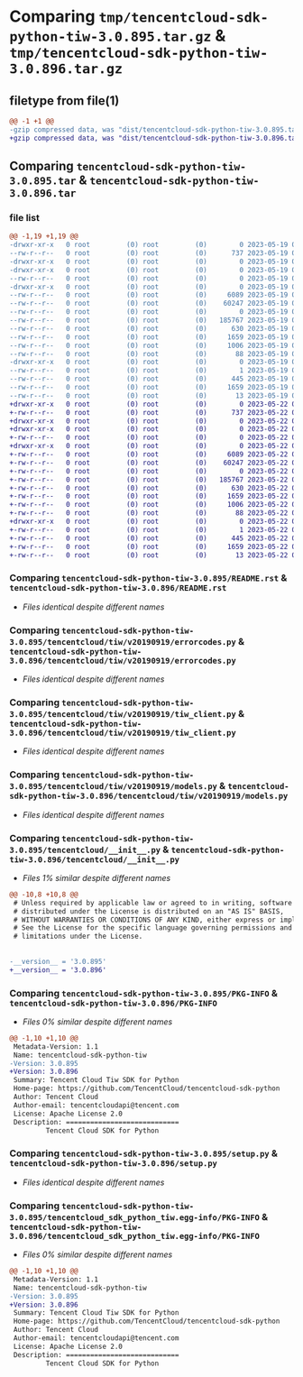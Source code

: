 # Comparing `tmp/tencentcloud-sdk-python-tiw-3.0.895.tar.gz` & `tmp/tencentcloud-sdk-python-tiw-3.0.896.tar.gz`

## filetype from file(1)

```diff
@@ -1 +1 @@
-gzip compressed data, was "dist/tencentcloud-sdk-python-tiw-3.0.895.tar", last modified: Fri May 19 03:03:10 2023, max compression
+gzip compressed data, was "dist/tencentcloud-sdk-python-tiw-3.0.896.tar", last modified: Mon May 22 00:35:25 2023, max compression
```

## Comparing `tencentcloud-sdk-python-tiw-3.0.895.tar` & `tencentcloud-sdk-python-tiw-3.0.896.tar`

### file list

```diff
@@ -1,19 +1,19 @@
-drwxr-xr-x   0 root         (0) root         (0)        0 2023-05-19 03:03:10.000000 tencentcloud-sdk-python-tiw-3.0.895/
--rw-r--r--   0 root         (0) root         (0)      737 2023-05-19 03:03:10.000000 tencentcloud-sdk-python-tiw-3.0.895/README.rst
-drwxr-xr-x   0 root         (0) root         (0)        0 2023-05-19 03:03:10.000000 tencentcloud-sdk-python-tiw-3.0.895/tencentcloud/
-drwxr-xr-x   0 root         (0) root         (0)        0 2023-05-19 03:03:10.000000 tencentcloud-sdk-python-tiw-3.0.895/tencentcloud/tiw/
--rw-r--r--   0 root         (0) root         (0)        0 2023-05-19 03:03:10.000000 tencentcloud-sdk-python-tiw-3.0.895/tencentcloud/tiw/__init__.py
-drwxr-xr-x   0 root         (0) root         (0)        0 2023-05-19 03:03:10.000000 tencentcloud-sdk-python-tiw-3.0.895/tencentcloud/tiw/v20190919/
--rw-r--r--   0 root         (0) root         (0)     6089 2023-05-19 03:03:10.000000 tencentcloud-sdk-python-tiw-3.0.895/tencentcloud/tiw/v20190919/errorcodes.py
--rw-r--r--   0 root         (0) root         (0)    60247 2023-05-19 03:03:10.000000 tencentcloud-sdk-python-tiw-3.0.895/tencentcloud/tiw/v20190919/tiw_client.py
--rw-r--r--   0 root         (0) root         (0)        0 2023-05-19 03:03:10.000000 tencentcloud-sdk-python-tiw-3.0.895/tencentcloud/tiw/v20190919/__init__.py
--rw-r--r--   0 root         (0) root         (0)   185767 2023-05-19 03:03:10.000000 tencentcloud-sdk-python-tiw-3.0.895/tencentcloud/tiw/v20190919/models.py
--rw-r--r--   0 root         (0) root         (0)      630 2023-05-19 03:03:10.000000 tencentcloud-sdk-python-tiw-3.0.895/tencentcloud/__init__.py
--rw-r--r--   0 root         (0) root         (0)     1659 2023-05-19 03:03:10.000000 tencentcloud-sdk-python-tiw-3.0.895/PKG-INFO
--rw-r--r--   0 root         (0) root         (0)     1006 2023-05-19 03:03:10.000000 tencentcloud-sdk-python-tiw-3.0.895/setup.py
--rw-r--r--   0 root         (0) root         (0)       88 2023-05-19 03:03:10.000000 tencentcloud-sdk-python-tiw-3.0.895/setup.cfg
-drwxr-xr-x   0 root         (0) root         (0)        0 2023-05-19 03:03:10.000000 tencentcloud-sdk-python-tiw-3.0.895/tencentcloud_sdk_python_tiw.egg-info/
--rw-r--r--   0 root         (0) root         (0)        1 2023-05-19 03:03:10.000000 tencentcloud-sdk-python-tiw-3.0.895/tencentcloud_sdk_python_tiw.egg-info/dependency_links.txt
--rw-r--r--   0 root         (0) root         (0)      445 2023-05-19 03:03:10.000000 tencentcloud-sdk-python-tiw-3.0.895/tencentcloud_sdk_python_tiw.egg-info/SOURCES.txt
--rw-r--r--   0 root         (0) root         (0)     1659 2023-05-19 03:03:10.000000 tencentcloud-sdk-python-tiw-3.0.895/tencentcloud_sdk_python_tiw.egg-info/PKG-INFO
--rw-r--r--   0 root         (0) root         (0)       13 2023-05-19 03:03:10.000000 tencentcloud-sdk-python-tiw-3.0.895/tencentcloud_sdk_python_tiw.egg-info/top_level.txt
+drwxr-xr-x   0 root         (0) root         (0)        0 2023-05-22 00:35:25.000000 tencentcloud-sdk-python-tiw-3.0.896/
+-rw-r--r--   0 root         (0) root         (0)      737 2023-05-22 00:35:24.000000 tencentcloud-sdk-python-tiw-3.0.896/README.rst
+drwxr-xr-x   0 root         (0) root         (0)        0 2023-05-22 00:35:25.000000 tencentcloud-sdk-python-tiw-3.0.896/tencentcloud/
+drwxr-xr-x   0 root         (0) root         (0)        0 2023-05-22 00:35:25.000000 tencentcloud-sdk-python-tiw-3.0.896/tencentcloud/tiw/
+-rw-r--r--   0 root         (0) root         (0)        0 2023-05-22 00:35:24.000000 tencentcloud-sdk-python-tiw-3.0.896/tencentcloud/tiw/__init__.py
+drwxr-xr-x   0 root         (0) root         (0)        0 2023-05-22 00:35:25.000000 tencentcloud-sdk-python-tiw-3.0.896/tencentcloud/tiw/v20190919/
+-rw-r--r--   0 root         (0) root         (0)     6089 2023-05-22 00:35:24.000000 tencentcloud-sdk-python-tiw-3.0.896/tencentcloud/tiw/v20190919/errorcodes.py
+-rw-r--r--   0 root         (0) root         (0)    60247 2023-05-22 00:35:24.000000 tencentcloud-sdk-python-tiw-3.0.896/tencentcloud/tiw/v20190919/tiw_client.py
+-rw-r--r--   0 root         (0) root         (0)        0 2023-05-22 00:35:24.000000 tencentcloud-sdk-python-tiw-3.0.896/tencentcloud/tiw/v20190919/__init__.py
+-rw-r--r--   0 root         (0) root         (0)   185767 2023-05-22 00:35:24.000000 tencentcloud-sdk-python-tiw-3.0.896/tencentcloud/tiw/v20190919/models.py
+-rw-r--r--   0 root         (0) root         (0)      630 2023-05-22 00:35:24.000000 tencentcloud-sdk-python-tiw-3.0.896/tencentcloud/__init__.py
+-rw-r--r--   0 root         (0) root         (0)     1659 2023-05-22 00:35:25.000000 tencentcloud-sdk-python-tiw-3.0.896/PKG-INFO
+-rw-r--r--   0 root         (0) root         (0)     1006 2023-05-22 00:35:24.000000 tencentcloud-sdk-python-tiw-3.0.896/setup.py
+-rw-r--r--   0 root         (0) root         (0)       88 2023-05-22 00:35:25.000000 tencentcloud-sdk-python-tiw-3.0.896/setup.cfg
+drwxr-xr-x   0 root         (0) root         (0)        0 2023-05-22 00:35:25.000000 tencentcloud-sdk-python-tiw-3.0.896/tencentcloud_sdk_python_tiw.egg-info/
+-rw-r--r--   0 root         (0) root         (0)        1 2023-05-22 00:35:25.000000 tencentcloud-sdk-python-tiw-3.0.896/tencentcloud_sdk_python_tiw.egg-info/dependency_links.txt
+-rw-r--r--   0 root         (0) root         (0)      445 2023-05-22 00:35:25.000000 tencentcloud-sdk-python-tiw-3.0.896/tencentcloud_sdk_python_tiw.egg-info/SOURCES.txt
+-rw-r--r--   0 root         (0) root         (0)     1659 2023-05-22 00:35:25.000000 tencentcloud-sdk-python-tiw-3.0.896/tencentcloud_sdk_python_tiw.egg-info/PKG-INFO
+-rw-r--r--   0 root         (0) root         (0)       13 2023-05-22 00:35:25.000000 tencentcloud-sdk-python-tiw-3.0.896/tencentcloud_sdk_python_tiw.egg-info/top_level.txt
```

### Comparing `tencentcloud-sdk-python-tiw-3.0.895/README.rst` & `tencentcloud-sdk-python-tiw-3.0.896/README.rst`

 * *Files identical despite different names*

### Comparing `tencentcloud-sdk-python-tiw-3.0.895/tencentcloud/tiw/v20190919/errorcodes.py` & `tencentcloud-sdk-python-tiw-3.0.896/tencentcloud/tiw/v20190919/errorcodes.py`

 * *Files identical despite different names*

### Comparing `tencentcloud-sdk-python-tiw-3.0.895/tencentcloud/tiw/v20190919/tiw_client.py` & `tencentcloud-sdk-python-tiw-3.0.896/tencentcloud/tiw/v20190919/tiw_client.py`

 * *Files identical despite different names*

### Comparing `tencentcloud-sdk-python-tiw-3.0.895/tencentcloud/tiw/v20190919/models.py` & `tencentcloud-sdk-python-tiw-3.0.896/tencentcloud/tiw/v20190919/models.py`

 * *Files identical despite different names*

### Comparing `tencentcloud-sdk-python-tiw-3.0.895/tencentcloud/__init__.py` & `tencentcloud-sdk-python-tiw-3.0.896/tencentcloud/__init__.py`

 * *Files 1% similar despite different names*

```diff
@@ -10,8 +10,8 @@
 # Unless required by applicable law or agreed to in writing, software
 # distributed under the License is distributed on an "AS IS" BASIS,
 # WITHOUT WARRANTIES OR CONDITIONS OF ANY KIND, either express or implied.
 # See the License for the specific language governing permissions and
 # limitations under the License.
 
 
-__version__ = '3.0.895'
+__version__ = '3.0.896'
```

### Comparing `tencentcloud-sdk-python-tiw-3.0.895/PKG-INFO` & `tencentcloud-sdk-python-tiw-3.0.896/PKG-INFO`

 * *Files 0% similar despite different names*

```diff
@@ -1,10 +1,10 @@
 Metadata-Version: 1.1
 Name: tencentcloud-sdk-python-tiw
-Version: 3.0.895
+Version: 3.0.896
 Summary: Tencent Cloud Tiw SDK for Python
 Home-page: https://github.com/TencentCloud/tencentcloud-sdk-python
 Author: Tencent Cloud
 Author-email: tencentcloudapi@tencent.com
 License: Apache License 2.0
 Description: ============================
         Tencent Cloud SDK for Python
```

### Comparing `tencentcloud-sdk-python-tiw-3.0.895/setup.py` & `tencentcloud-sdk-python-tiw-3.0.896/setup.py`

 * *Files identical despite different names*

### Comparing `tencentcloud-sdk-python-tiw-3.0.895/tencentcloud_sdk_python_tiw.egg-info/PKG-INFO` & `tencentcloud-sdk-python-tiw-3.0.896/tencentcloud_sdk_python_tiw.egg-info/PKG-INFO`

 * *Files 0% similar despite different names*

```diff
@@ -1,10 +1,10 @@
 Metadata-Version: 1.1
 Name: tencentcloud-sdk-python-tiw
-Version: 3.0.895
+Version: 3.0.896
 Summary: Tencent Cloud Tiw SDK for Python
 Home-page: https://github.com/TencentCloud/tencentcloud-sdk-python
 Author: Tencent Cloud
 Author-email: tencentcloudapi@tencent.com
 License: Apache License 2.0
 Description: ============================
         Tencent Cloud SDK for Python
```

